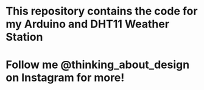 # This repository contains the code for my Arduino and DHT11 Weather Station
# Follow me @thinking_about_design on Instagram for more!
